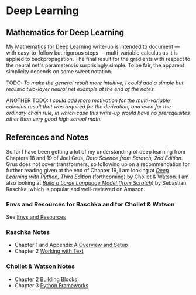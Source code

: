 # Deep Learning

## Mathematics for Deep Learning

My [Mathematics for Deep Learning](./mma-notes/MathematicsForDeepLearning.nb.pdf) write-up is intended to document &mdash; with easy-to-follow but rigorous steps &mdash; multi-variable calculus as it is  applied to backpropagation. The final result for the gradients with respect to the neural net's parameters is surprisingly simple. To be fair, the apparent simplicity depends on some sweet notation.

TODO: *To make the general result more intuitive, I could add a simple but realistic two-layer neural net example at the end of the notes.*

ANOTHER TODO: *I could add more motivation for the multi-variable calculus result that was required for the derivation, and even for the ordinary chain rule, in which case this write-up would have no prerequisites other than very good high school math.*

## References and Notes

So far I have been getting a lot of my understanding of deep learning from Chapters 18 and 19 of Joel Grus, *Data Science from Scratch, 2nd Edition.* Grus does not cover transformers, so following up on a recommendation for further reading given at the end of Chapter 19, I am looking at *[Deep Learning with Python, Third Edition](https://www.manning.com/books/deep-learning-with-python-third-edition)* (forthcoming) by Chollet &amp; Watson. I am also looking at *[Build a Large Language Model (from Scratch)](https://www.manning.com/books/build-a-large-language-model-from-scratch)* by Sebastian Raschka, which is popular and well-reviewed on Amazon.

### Envs and Resources for Raschka and for Chollet &amp; Watson

See [Envs and Resources](./envs_and_resources.html)

### Raschka Notes

* Chapter 1 and Appendix A [Overview and Setup](./raschka/rk_ch01_and_appa-overview_and_setup.py)
* Chapter 2 [Working with Text](./raschka/rk_ch02-working_with_text.py)

### Chollet &amp; Watson Notes

* Chapter 2 [Building Blocks](./chollet-watson/cw_ch02-building_blocks.py)
* Chapter 3 [Python Frameworks](./chollet-watson/cw_ch03-python_frameworks.py)
